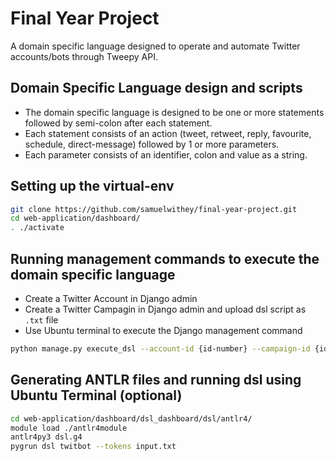 # Final Year Project
A domain specific language designed to operate and automate Twitter accounts/bots through Tweepy API.
## Domain Specific Language design and scripts
- The domain specific language is designed to be one or more statements followed by semi-colon after each statement.
- Each statement consists of an action (tweet, retweet, reply, favourite, schedule, direct-message) followed by 1 or more parameters.
- Each parameter consists of an identifier, colon and value as a string.
## Setting up the virtual-env
```bash
git clone https://github.com/samuelwithey/final-year-project.git
cd web-application/dashboard/
. ./activate
```
## Running management commands to execute the domain specific language
- Create a Twitter Account in Django admin
- Create a Twitter Campagin in Django admin and upload dsl script as `.txt` file
- Use Ubuntu terminal to execute the Django management command
```bash
python manage.py execute_dsl --account-id {id-number} --campaign-id {id-number}
```
## Generating ANTLR files and running dsl using Ubuntu Terminal (optional)
```bash
cd web-application/dashboard/dsl_dashboard/dsl/antlr4/
module load ./antlr4module
antlr4py3 dsl.g4
pygrun dsl twitbot --tokens input.txt
```
